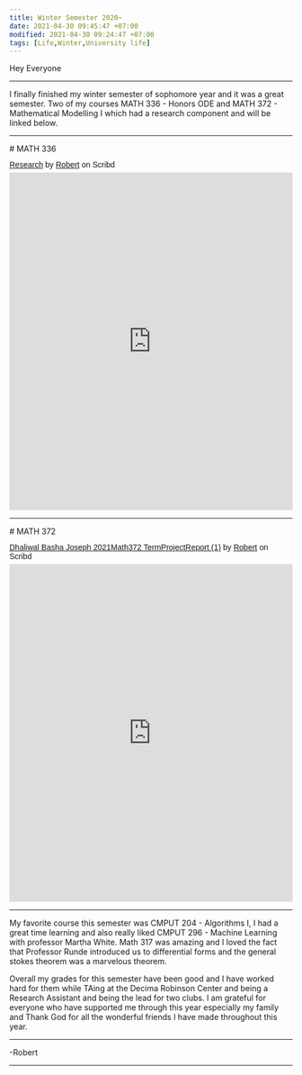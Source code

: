 ```yaml
---
title: Winter Semester 2020~
date: 2021-04-30 09:45:47 +07:00
modified: 2021-04-30 09:24:47 +07:00
tags: [Life,Winter,University life]
---
```

Hey Everyone
<hr>
I finally finished my winter semester of sophomore year and it was a great semester. Two of my courses MATH 336 - Honors ODE and MATH 372 - Mathematical Modelling I which had a research component and will be linked below.
<hr>
# MATH 336 

<p  style=" margin: 12px auto 6px auto; font-family: Helvetica,Arial,Sans-serif; font-style: normal; font-variant: normal; font-weight: normal; font-size: 14px; line-height: normal; font-size-adjust: none; font-stretch: normal; -x-system-font: none; display: block;">   <a title="View Research on Scribd" href="https://www.scribd.com/document/506946771/Research#from_embed"  style="text-decoration: underline;" >Research</a> by <a title="View Robert's profile on Scribd" href="https://www.scribd.com/user/302728348/Robert#from_embed"  style="text-decoration: underline;" >Robert</a> on Scribd</p><iframe class="scribd_iframe_embed" title="Research" src="https://www.scribd.com/embeds/506946771/content?start_page=1&view_mode=scroll&access_key=key-CJzfI4Nr6lvbTwojIRhw" data-auto-height="false" data-aspect-ratio="0.7080062794348508" scrolling="no" id="doc_46558" width="100%" height="600" frameborder="0"></iframe>

<hr>
# MATH 372 
<p  style=" margin: 12px auto 6px auto; font-family: Helvetica,Arial,Sans-serif; font-style: normal; font-variant: normal; font-weight: normal; font-size: 14px; line-height: normal; font-size-adjust: none; font-stretch: normal; -x-system-font: none; display: block;">   <a title="View Dhaliwal Basha Joseph 2021Math372 TermProjectReport (1) on Scribd" href="https://www.scribd.com/document/506947083/Dhaliwal-Basha-Joseph-2021Math372-TermProjectReport-1#from_embed"  style="text-decoration: underline;" >Dhaliwal Basha Joseph 2021Math372 TermProjectReport (1)</a> by <a title="View Robert's profile on Scribd" href="https://www.scribd.com/user/302728348/Robert#from_embed"  style="text-decoration: underline;" >Robert</a> on Scribd</p><iframe class="scribd_iframe_embed" title="Dhaliwal Basha Joseph 2021Math372 TermProjectReport (1)" src="https://www.scribd.com/embeds/506947083/content?start_page=1&view_mode=scroll&access_key=key-ybFcOk12aDROI5qkr6R1" data-auto-height="false" data-aspect-ratio="0.7080062794348508" scrolling="no" id="doc_97722" width="100%" height="600" frameborder="0"></iframe>

<hr>

My favorite course this semester was CMPUT 204 - Algorithms I, I had a great time learning and also really liked CMPUT 296 - Machine Learning with professor Martha White. Math 317 was amazing and I loved the fact that Professor Runde introduced us to differential forms and the general stokes theorem was a marvelous theorem.

Overall my grades for this semester have been good and I have worked hard for them while TAing at the Decima Robinson Center and being a Research Assistant and being the lead for two clubs. I am grateful for everyone who have supported me through this year especially my family and Thank God for all the wonderful friends I have made throughout this year.

<hr>
-Robert
<hr> 

<div id="wpac-comment"></div>
<script type="text/javascript">
wpac_init = window.wpac_init || [];
wpac_init.push({widget: 'Comment', id: 26271});
(function() {
    if ('WIDGETPACK_LOADED' in window) return;
    WIDGETPACK_LOADED = true;
    var mc = document.createElement('script');
    mc.type = 'text/javascript';
    mc.async = true;
    mc.src = 'https://embed.widgetpack.com/widget.js';
    var s = document.getElementsByTagName('script')[0]; s.parentNode.insertBefore(mc, s.nextSibling);
})();
</script>
